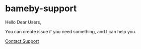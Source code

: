# bameby-support

Hello Dear Users,

You can create issue if you need something, and I can help you.

[Contact Support](mailto:support@salihgun.dev)



